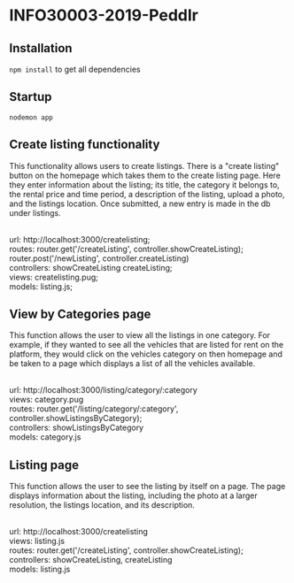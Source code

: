 # INFO30003-2019-Peddlr

## Installation
`npm install` to get all dependencies

## Startup
`nodemon app`



## Create listing functionality
This functionality allows users to create listings. There is a "create listing" button on the homepage which takes them to the create listing page. Here they enter information about the listing; its title, the category it belongs to, the rental price and time period, a description of the listing, upload a photo, and the listings location. Once submitted, a new entry is made in the db under listings.

<br/>url: http://localhost:3000/createlisting;
<br/>routes: router.get('/createListing', controller.showCreateListing);  router.post('/newListing', controller.createListing)
<br/>controllers: showCreateListing createListing;
<br/>views: createlisting.pug;
<br/>models: listing.js;

## View by Categories page
This function allows the user to view all the listings in one category. For example, if they wanted to see all the vehicles that are listed for rent on the platform, they would click on the vehicles category on then homepage and be taken to a page which displays a list of all the vehicles available.

<br/>url: http://localhost:3000/listing/category/:category
<br/>views: category.pug
<br/>routes: router.get('/listing/category/:category', controller.showListingsByCategory);
<br/>controllers: showListingsByCategory
<br/>models: category.js

## Listing page
This function allows the user to see the listing by itself on a page. The page displays information about the listing, including the photo at a larger resolution, the listings location, and its description.

<br/>url: http://localhost:3000/createlisting
<br/>views: listing.js
<br/>routes: router.get('/createListing', controller.showCreateListing);
<br/>controllers: showCreateListing, createListing
<br/>models: listing.js





